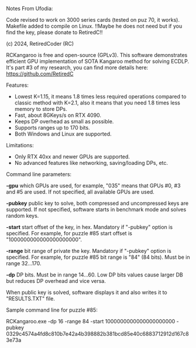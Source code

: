 Notes From Ufodia: 

  Code revised to work on 3000 series cards (tested on puz 70, it works).  Makefile added to compile on Linux.  !!Maybe he does not need but if you find the key, please donate to RetiredC!!

(c) 2024, RetiredCoder (RC)

RCKangaroo is free and open-source (GPLv3).
This software demonstrates efficient GPU implementation of SOTA Kangaroo method for solving ECDLP. 
It's part #3 of my research, you can find more details here: https://github.com/RetiredC

Features:

- Lowest K=1.15, it means 1.8 times less required operations compared to classic method with K=2.1, also it means that you need 1.8 times less memory to store DPs.
- Fast, about 8GKeys/s on RTX 4090.
- Keeps DP overhead as small as possible.
- Supports ranges up to 170 bits.
- Both Windows and Linux are supported.

Limitations:

- Only RTX 40xx and newer GPUs are supported.
- No advanced features like networking, saving/loading DPs, etc.

Command line parameters:

<b>-gpu</b>		which GPUs are used, for example, "035" means that GPUs #0, #3 and #5 are used. If not specified, all available GPUs are used. 

<b>-pubkey</b>		public key to solve, both compressed and uncompressed keys are supported. If not specified, software starts in benchmark mode and solves random keys. 

<b>-start</b>		start offset of the key, in hex. Mandatory if "-pubkey" option is specified. For example, for puzzle #85 start offset is "1000000000000000000000". 

<b>-range</b>		bit range of private the key. Mandatory if "-pubkey" option is specified. For example, for puzzle #85 bit range is "84" (84 bits). Must be in range 32...170. 

<b>-dp</b>		DP bits. Must be in range 14...60. Low DP bits values cause larger DB but reduces DP overhead and vice versa. 

When public key is solved, software displays it and also writes it to "RESULTS.TXT" file. 

Sample command line for puzzle #85:

RCKangaroo.exe -dp 16 -range 84 -start 1000000000000000000000 -pubkey 0329c4574a4fd8c810b7e42a4b398882b381bcd85e40c6883712912d167c83e73a


